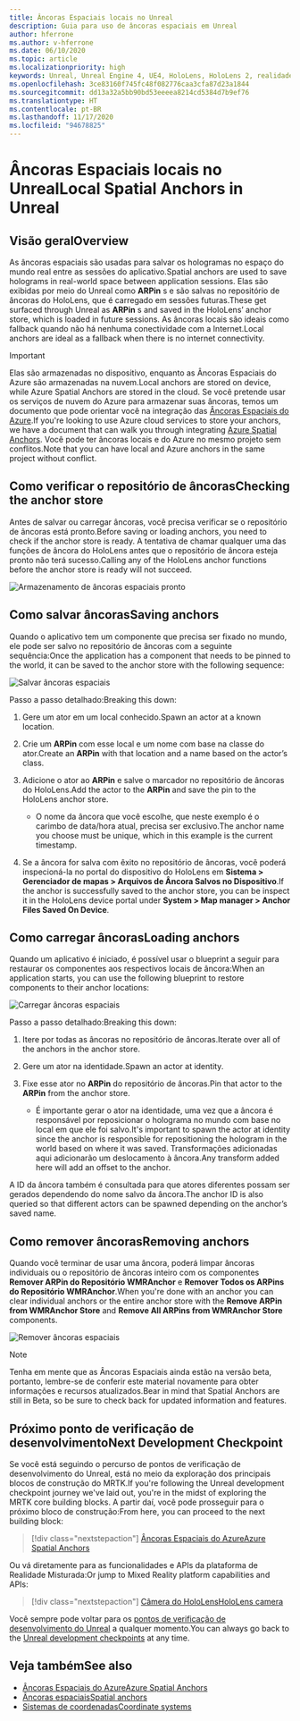 ```yaml
---
title: Âncoras Espaciais locais no Unreal
description: Guia para uso de âncoras espaciais em Unreal
author: hferrone
ms.author: v-hferrone
ms.date: 06/10/2020
ms.topic: article
ms.localizationpriority: high
keywords: Unreal, Unreal Engine 4, UE4, HoloLens, HoloLens 2, realidade misturada, desenvolvimento, recursos, documentação, guias, hologramas, âncoras espaciais, headset de realidade misturada, headset do windows mixed reality, headset de realidade virtual
ms.openlocfilehash: 3ce83160f745fc48f082776caa3cfa87d23a1844
ms.sourcegitcommit: dd13a32a5bb90bd53eeeea8214cd5384d7b9ef76
ms.translationtype: HT
ms.contentlocale: pt-BR
ms.lasthandoff: 11/17/2020
ms.locfileid: "94678825"
---
```

# <a name="local-spatial-anchors-in-unreal"></a><span data-ttu-id="0399b-104">Âncoras Espaciais locais no Unreal</span><span class="sxs-lookup"><span data-stu-id="0399b-104">Local Spatial Anchors in Unreal</span></span>

## <a name="overview"></a><span data-ttu-id="0399b-105">Visão geral</span><span class="sxs-lookup"><span data-stu-id="0399b-105">Overview</span></span>

<span data-ttu-id="0399b-106">As âncoras espaciais são usadas para salvar os hologramas no espaço do mundo real entre as sessões do aplicativo.</span><span class="sxs-lookup"><span data-stu-id="0399b-106">Spatial anchors are used to save holograms in real-world space between application sessions.</span></span> <span data-ttu-id="0399b-107">Elas são exibidas por meio do Unreal como **ARPin** s e são salvas no repositório de âncoras do HoloLens, que é carregado em sessões futuras.</span><span class="sxs-lookup"><span data-stu-id="0399b-107">These get surfaced through Unreal as **ARPin** s and saved in the HoloLens’ anchor store, which is loaded in future sessions.</span></span> <span data-ttu-id="0399b-108">As âncoras locais são ideais como fallback quando não há nenhuma conectividade com a Internet.</span><span class="sxs-lookup"><span data-stu-id="0399b-108">Local anchors are ideal as a fallback when there is no internet connectivity.</span></span>

> [!IMPORTANT]
> <span data-ttu-id="0399b-109">Elas são armazenadas no dispositivo, enquanto as Âncoras Espaciais do Azure são armazenadas na nuvem.</span><span class="sxs-lookup"><span data-stu-id="0399b-109">Local anchors are stored on device, while Azure Spatial Anchors are stored in the cloud.</span></span> <span data-ttu-id="0399b-110">Se você pretende usar os serviços de nuvem do Azure para armazenar suas âncoras, temos um documento que pode orientar você na integração das [Âncoras Espaciais do Azure](unreal-azure-spatial-anchors.md).</span><span class="sxs-lookup"><span data-stu-id="0399b-110">If you're looking to use Azure cloud services to store your anchors, we have a document that can walk you through integrating [Azure Spatial Anchors](unreal-azure-spatial-anchors.md).</span></span> <span data-ttu-id="0399b-111">Você pode ter âncoras locais e do Azure no mesmo projeto sem conflitos.</span><span class="sxs-lookup"><span data-stu-id="0399b-111">Note that you can have local and Azure anchors in the same project without conflict.</span></span>

## <a name="checking-the-anchor-store"></a><span data-ttu-id="0399b-112">Como verificar o repositório de âncoras</span><span class="sxs-lookup"><span data-stu-id="0399b-112">Checking the anchor store</span></span>

<span data-ttu-id="0399b-113">Antes de salvar ou carregar âncoras, você precisa verificar se o repositório de âncoras está pronto.</span><span class="sxs-lookup"><span data-stu-id="0399b-113">Before saving or loading anchors, you need to check if the anchor store is ready.</span></span>  <span data-ttu-id="0399b-114">A tentativa de chamar qualquer uma das funções de âncora do HoloLens antes que o repositório de âncora esteja pronto não terá sucesso.</span><span class="sxs-lookup"><span data-stu-id="0399b-114">Calling any of the HoloLens anchor functions before the anchor store is ready will not succeed.</span></span>  

![Armazenamento de âncoras espaciais pronto](images/unreal-spatialanchors-store-ready.PNG)

## <a name="saving-anchors"></a><span data-ttu-id="0399b-116">Como salvar âncoras</span><span class="sxs-lookup"><span data-stu-id="0399b-116">Saving anchors</span></span>

<span data-ttu-id="0399b-117">Quando o aplicativo tem um componente que precisa ser fixado no mundo, ele pode ser salvo no repositório de âncoras com a seguinte sequência:</span><span class="sxs-lookup"><span data-stu-id="0399b-117">Once the application has a component that needs to be pinned to the world, it can be saved to the anchor store with the following sequence:</span></span> 

![Salvar âncoras espaciais](images/unreal-spatialanchors-save.PNG)

<span data-ttu-id="0399b-119">Passo a passo detalhado:</span><span class="sxs-lookup"><span data-stu-id="0399b-119">Breaking this down:</span></span>
1. <span data-ttu-id="0399b-120">Gere um ator em um local conhecido.</span><span class="sxs-lookup"><span data-stu-id="0399b-120">Spawn an actor at a known location.</span></span>
2. <span data-ttu-id="0399b-121">Crie um **ARPin** com esse local e um nome com base na classe do ator.</span><span class="sxs-lookup"><span data-stu-id="0399b-121">Create an **ARPin** with that location and a name based on the actor’s class.</span></span> 
3. <span data-ttu-id="0399b-122">Adicione o ator ao **ARPin** e salve o marcador no repositório de âncoras do HoloLens.</span><span class="sxs-lookup"><span data-stu-id="0399b-122">Add the actor to the **ARPin** and save the pin to the HoloLens anchor store.</span></span>  
    * <span data-ttu-id="0399b-123">O nome da âncora que você escolhe, que neste exemplo é o carimbo de data/hora atual, precisa ser exclusivo.</span><span class="sxs-lookup"><span data-stu-id="0399b-123">The anchor name you choose must be unique, which in this example is the current timestamp.</span></span> 

4. <span data-ttu-id="0399b-124">Se a âncora for salva com êxito no repositório de âncoras, você poderá inspecioná-la no portal do dispositivo do HoloLens em **Sistema > Gerenciador de mapas > Arquivos de Âncora Salvos no Dispositivo**.</span><span class="sxs-lookup"><span data-stu-id="0399b-124">If the anchor is successfully saved to the anchor store, you can be inspect it in the HoloLens device portal under **System > Map manager > Anchor Files Saved On Device**.</span></span> 

## <a name="loading-anchors"></a><span data-ttu-id="0399b-125">Como carregar âncoras</span><span class="sxs-lookup"><span data-stu-id="0399b-125">Loading anchors</span></span>

<span data-ttu-id="0399b-126">Quando um aplicativo é iniciado, é possível usar o blueprint a seguir para restaurar os componentes aos respectivos locais de âncora:</span><span class="sxs-lookup"><span data-stu-id="0399b-126">When an application starts, you can use the following blueprint to restore components to their anchor locations:</span></span>

![Carregar âncoras espaciais](images/unreal-spatialanchors-load.PNG)

<span data-ttu-id="0399b-128">Passo a passo detalhado:</span><span class="sxs-lookup"><span data-stu-id="0399b-128">Breaking this down:</span></span>
1. <span data-ttu-id="0399b-129">Itere por todas as âncoras no repositório de âncoras.</span><span class="sxs-lookup"><span data-stu-id="0399b-129">Iterate over all of the anchors in the anchor store.</span></span> 
2. <span data-ttu-id="0399b-130">Gere um ator na identidade.</span><span class="sxs-lookup"><span data-stu-id="0399b-130">Spawn an actor at identity.</span></span>
3. <span data-ttu-id="0399b-131">Fixe esse ator no **ARPin** do repositório de âncoras.</span><span class="sxs-lookup"><span data-stu-id="0399b-131">Pin that actor to the **ARPin** from the anchor store.</span></span>  

    * <span data-ttu-id="0399b-132">É importante gerar o ator na identidade, uma vez que a âncora é responsável por reposicionar o holograma no mundo com base no local em que ele foi salvo.</span><span class="sxs-lookup"><span data-stu-id="0399b-132">It's important to spawn the actor at identity since the anchor is responsible for repositioning the hologram in the world based on where it was saved.</span></span> <span data-ttu-id="0399b-133">Transformações adicionadas aqui adicionarão um deslocamento à âncora.</span><span class="sxs-lookup"><span data-stu-id="0399b-133">Any transform added here will add an offset to the anchor.</span></span> 

<span data-ttu-id="0399b-134">A ID da âncora também é consultada para que atores diferentes possam ser gerados dependendo do nome salvo da âncora.</span><span class="sxs-lookup"><span data-stu-id="0399b-134">The anchor ID is also queried so that different actors can be spawned depending on the anchor’s saved name.</span></span> 

## <a name="removing-anchors"></a><span data-ttu-id="0399b-135">Como remover âncoras</span><span class="sxs-lookup"><span data-stu-id="0399b-135">Removing anchors</span></span> 

<span data-ttu-id="0399b-136">Quando você terminar de usar uma âncora, poderá limpar âncoras individuais ou o repositório de âncoras inteiro com os componentes **Remover ARPin do Repositório WMRAnchor** e **Remover Todos os ARPins do Repositório WMRAnchor**.</span><span class="sxs-lookup"><span data-stu-id="0399b-136">When you're done with an anchor you can clear individual anchors or the entire anchor store with the **Remove ARPin from WMRAnchor Store** and **Remove All ARPins from WMRAnchor Store** components.</span></span>

![Remover âncoras espaciais](images/unreal-spatialanchors-remove.PNG)

> [!NOTE]
> <span data-ttu-id="0399b-138">Tenha em mente que as Âncoras Espaciais ainda estão na versão beta, portanto, lembre-se de conferir este material novamente para obter informações e recursos atualizados.</span><span class="sxs-lookup"><span data-stu-id="0399b-138">Bear in mind that Spatial Anchors are still in Beta, so be sure to check back for updated information and features.</span></span>

## <a name="next-development-checkpoint"></a><span data-ttu-id="0399b-139">Próximo ponto de verificação de desenvolvimento</span><span class="sxs-lookup"><span data-stu-id="0399b-139">Next Development Checkpoint</span></span>

<span data-ttu-id="0399b-140">Se você está seguindo o percurso de pontos de verificação de desenvolvimento do Unreal, está no meio da exploração dos principais blocos de construção do MRTK.</span><span class="sxs-lookup"><span data-stu-id="0399b-140">If you're following the Unreal development checkpoint journey we've laid out, you're in the midst of exploring the MRTK core building blocks.</span></span> <span data-ttu-id="0399b-141">A partir daí, você pode prosseguir para o próximo bloco de construção:</span><span class="sxs-lookup"><span data-stu-id="0399b-141">From here, you can proceed to the next building block:</span></span> 

> [!div class="nextstepaction"]
> [<span data-ttu-id="0399b-142">Âncoras Espaciais do Azure</span><span class="sxs-lookup"><span data-stu-id="0399b-142">Azure Spatial Anchors</span></span>](unreal-azure-spatial-anchors.md)

<span data-ttu-id="0399b-143">Ou vá diretamente para as funcionalidades e APIs da plataforma de Realidade Misturada:</span><span class="sxs-lookup"><span data-stu-id="0399b-143">Or jump to Mixed Reality platform capabilities and APIs:</span></span>

> [!div class="nextstepaction"]
> [<span data-ttu-id="0399b-144">Câmera do HoloLens</span><span class="sxs-lookup"><span data-stu-id="0399b-144">HoloLens camera</span></span>](unreal-hololens-camera.md)

<span data-ttu-id="0399b-145">Você sempre pode voltar para os [pontos de verificação de desenvolvimento do Unreal](unreal-development-overview.md#2-core-building-blocks) a qualquer momento.</span><span class="sxs-lookup"><span data-stu-id="0399b-145">You can always go back to the [Unreal development checkpoints](unreal-development-overview.md#2-core-building-blocks) at any time.</span></span>

## <a name="see-also"></a><span data-ttu-id="0399b-146">Veja também</span><span class="sxs-lookup"><span data-stu-id="0399b-146">See also</span></span>
* [<span data-ttu-id="0399b-147">Âncoras Espaciais do Azure</span><span class="sxs-lookup"><span data-stu-id="0399b-147">Azure Spatial Anchors</span></span>](unreal-azure-spatial-anchors.md)
* [<span data-ttu-id="0399b-148">Âncoras espaciais</span><span class="sxs-lookup"><span data-stu-id="0399b-148">Spatial anchors</span></span>](../../design/spatial-anchors.md)
* [<span data-ttu-id="0399b-149">Sistemas de coordenadas</span><span class="sxs-lookup"><span data-stu-id="0399b-149">Coordinate systems</span></span>](../../design/coordinate-systems.md)
